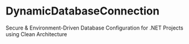 # DynamicDatabaseConnection
Secure &amp; Environment-Driven Database Configuration for .NET Projects using Clean Architecture
